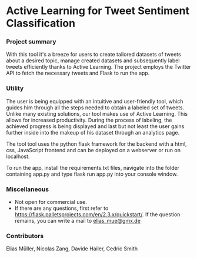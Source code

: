 # Active Learning for Tweet Sentiment Classification

### Project summary

With this tool it's a breeze for users to create tailored datasets of tweets about a desired topic, manage created datasets and subsequently label tweets efficiently thanks to Active Learning. The project employs the Twitter API to fetch the necessary tweets and Flask to run the app.

### Utility

The user is being equipped with an intuitive and user-friendly tool, which guides him through all the steps needed to obtain a labeled set of tweets. Unlike many existing solutions, our tool makes use of Active Learning. This allows for increased productivity. During the process of labeling, the achieved progress is being displayed and last but not least the user gains further inside into the makeup of his dataset through an analytics page.

The tool tool uses the python flask framework for the backend with a html, css, JavaScript frontend and can be deployed on a webserver or run on localhost.

To run the app, install the requirements.txt files, navigate into the folder containing app.py and type flask run app.py into your console window.

### Miscellaneous

- Not open for commercial use.
- If there are any questions, first refer to https://flask.palletsprojects.com/en/2.3.x/quickstart/. If the question remains, you can write a mail to elias_mue@gmx.de

### Contributors

Elias Müller, Nicolas Zang, Davide Hailer, Cedric Smith
